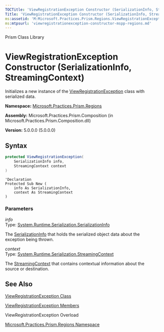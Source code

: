 ```yaml
---
TOCTitle: 'ViewRegistrationException Constructor (SerializationInfo, StreamingContext)'
Title: 'ViewRegistrationException Constructor (SerializationInfo, StreamingContext) (Microsoft.Practices.Prism.Regions)'
ms:assetid: 'M:Microsoft.Practices.Prism.Regions.ViewRegistrationException.\#ctor(System.Runtime.Serialization.SerializationInfo,System.Runtime.Serialization.StreamingContext)'
ms:mtpsurl: 'viewregistrationexception-constructor-mspp-regions.md'
---
```


Prism Class Library

# ViewRegistrationException Constructor (SerializationInfo, StreamingContext)

Initializes a new instance of the [ViewRegistrationException](viewregistrationexception-class-mspp-regions.md) class with serialized data.

**Namespace:** [Microsoft.Practices.Prism.Regions](mspp-regions-namespace.md)

**Assembly:** Microsoft.Practices.Prism.Composition (in Microsoft.Practices.Prism.Composition.dll)

**Version:** 5.0.0.0 (5.0.0.0)

## Syntax

```C#
protected ViewRegistrationException(
	SerializationInfo info,
	StreamingContext context
)
```
```VB
'Declaration
Protected Sub New ( 
	info As SerializationInfo,
	context As StreamingContext
)
```


### Parameters

*info*  
Type: [System.Runtime.Serialization.SerializationInfo](http://msdn.microsoft.com/en-us/library/a9b6042e)

The [SerializationInfo](http://msdn.microsoft.com/en-us/library/a9b6042e) that holds the serialized object data about the exception being thrown.

*context*  
Type: [System.Runtime.Serialization.StreamingContext](http://msdn.microsoft.com/en-us/library/t16abws5)

The [StreamingContext](http://msdn.microsoft.com/en-us/library/t16abws5) that contains contextual information about the source or destination.

## See Also

[ViewRegistrationException Class](viewregistrationexception-class-mspp-regions.md)

[ViewRegistrationException Members](viewregistrationexception-members-mspp-regions.md)

ViewRegistrationException Overload

[Microsoft.Practices.Prism.Regions Namespace](mspp-regions-namespace.md)
